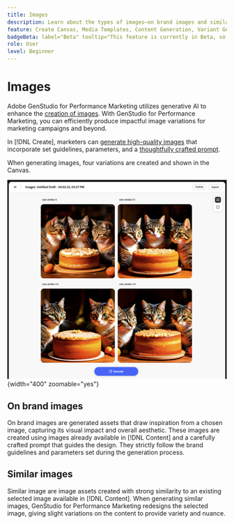 ```yaml
---
title: Images
description: Learn about the types of images—on brand images and similar images—you can generate in Adobe GenStudio for Performance Marketing.
feature: Create Canvas, Media Templates, Content Generation, Variant Generation
badgeBeta: label="Beta" tooltip="This feature is currently in Beta, so some functionality may be limited or subject to change."
role: User
level: Beginner
---
```

# Images

Adobe GenStudio for Performance Marketing utilizes generative AI to enhance the [creation of images](/help/user-guide/create/create-banner-experience.md). With GenStudio for Performance Marketing, you can efficiently produce impactful image variations for marketing campaigns and beyond.

In [!DNL Create], marketers can [generate high-quality images](/help/user-guide/create/create-images.md) that incorporate set guidelines, parameters, and a [thoughtfully crafted prompt](/help/user-guide/effective-prompts.md).

When generating images, four variations are created and shown in the Canvas.

![Generate similar images](/help/assets/generate-similar.png){width="400" zoomable="yes"}

<!-- See  [Follow channel-specific template guidelines](/help/user-guide/content/best-practices-for-templates.md#follow-channel-specific-template-guidelines) for information about supported dimensions, recognized fields names, and more. -->

## On brand images

On brand images are generated assets that draw inspiration from a chosen image, capturing its visual impact and overall aesthetic. These images are created using images already available in [!DNL Content] and a carefully crafted prompt that guides the design. They strictly follow the brand guidelines and parameters set during the generation process.

## Similar images

Similar image are image assets created with strong similarity to an existing selected image available in [!DNL Content]. When generating similar images, GenStudio for Performance Marketing redesigns the selected image, giving slight variations on the content to provide variety and nuance.
